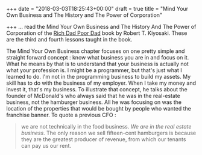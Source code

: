 +++
date = "2018-03-03T18:25:43+00:00"
draft = true
title = "Mind Your Own Business and The History and The Power of Corporation"

+++
... read the Mind Your Own Business and The History And The Power of Corporation of the [Rich Dad Poor Dad](http://www.lequydonhanoi.edu.vn/upload_images/S%C3%A1ch%20ngo%E1%BA%A1i%20ng%E1%BB%AF/Rich%20Dad%20Poor%20Dad.pdf) book by Robert T. Kiyosaki. These are the third and fourth lessons taught in the book.

The Mind Your Own Business chapter focuses on one pretty simple and straight forward concept : know what business you are in and focus on it. What he means by that is to understand that your business is actually not what your profession is. I might be a programmer, but that's just what I learned to do. I'm not in the programming business to build my assets. My skill has to do with the business of my employer. When I take my money and invest it, that's my business. To illustrate that concept, he talks about the founder of McDonald's who always said that he was in the real-estate business, not the hamburger business. All he was focusing on was the location of the properties that would be bought by people who wanted the franchise banner. To quote a previous CFO : 

> we are not technically in the food business. _We are in the real estate business_.  The only reason we sell fifteen-cent hamburgers is because they are the  greatest producer of revenue, from which our tenants can pay us our rent.